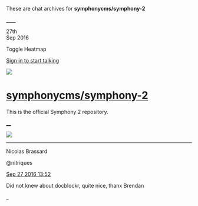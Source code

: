 These are chat archives for **symphonycms/symphony-2**

[__](/symphonycms/symphony-2/archives/2016/09/28)[__](/symphonycms/symphony-2/archives/2016/09/26)

27th  
Sep 2016

Toggle Heatmap

[Sign in to start talking](/login?action=login&button=archive-login)

![](https://avatars-02.gitter.im/group/iv/3/57542c45c43b8c601977197e?s=48)

#  [symphonycms/symphony-2](/symphonycms/symphony-2)

This is the official Symphony 2 repository.

[ __](/orgs/symphonycms/rooms "More symphonycms rooms")

![](https://avatars1.githubusercontent.com/u/771169?v=3&s=30)

____

Nicolas Brassard

@nitriques

[Sep 27 2016
13:52](https://gitter.im/symphonycms/symphony-2?at=57ea79b0783fe9b9459f0758)

Did not knew about docblockr, quite nice, thanx Brendan

_


